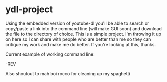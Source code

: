 # ydl-project
Using the embedded version of youtube-dl you'll be able to search or copy/paste a link into the command line (will make GUI soon) and download the file to the directory of choice.
This is a simple project. I'm throwing it up on here so I can share with people who are better than me so they can critique my work and make me do better. If you're looking at this, thanks.


Current example of working command line:

<add screenshots soon>
  
-REV


Also shoutout to mah boi rocco for cleaning up my spaghetti
